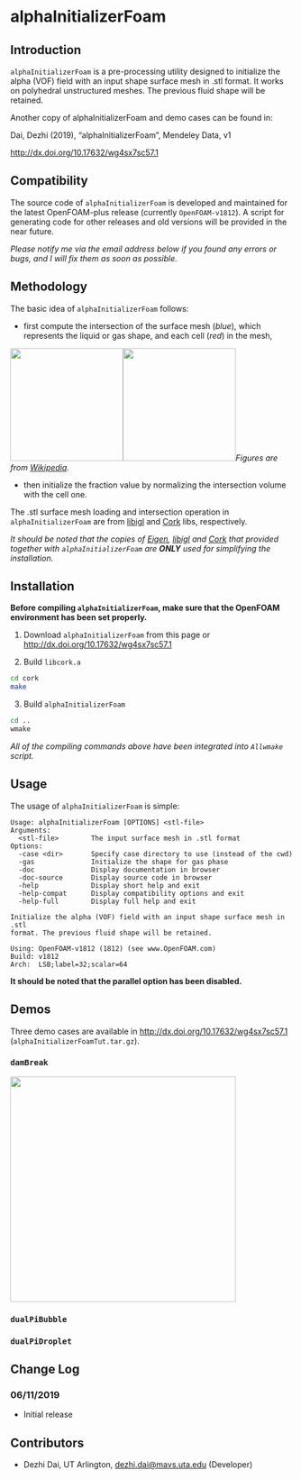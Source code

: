 # alphaInitializerFoam

## Introduction

```alphaInitializerFoam``` is a pre-processing utility designed to initialize the alpha (VOF) field with an input shape surface mesh in .stl format. It works on  polyhedral unstructured meshes. The previous fluid shape will be retained.

Another copy of alphaInitializerFoam and demo cases can be found in:

Dai, Dezhi (2019), “alphaInitializerFoam”, Mendeley Data, v1

http://dx.doi.org/10.17632/wg4sx7sc57.1


## Compatibility

The source code of ```alphaInitializerFoam``` is developed and maintained for the latest OpenFOAM-plus release (currently ```OpenFOAM-v1812```). A script for generating code for other releases and old versions will be provided in the near future.

*Please notify me via the email address below if you found any errors or bugs, and I will fix them as soon as possible.*


## Methodology

The basic idea of ```alphaInitializerFoam``` follows:

* first compute the intersection of the surface mesh (*blue*), which represents the liquid or gas shape, and each cell (*red*) in the mesh,

<img src="https://upload.wikimedia.org/wikipedia/commons/4/4a/Boolean_union.PNG" width="200"><img src="https://upload.wikimedia.org/wikipedia/commons/0/0b/Boolean_intersect.PNG" width="200">*Figures are from [Wikipedia](https://en.wikipedia.org/wiki/Constructive_solid_geometry).*

* then initialize the fraction value by normalizing the intersection volume with the cell one.

The .stl surface mesh loading and intersection operation in ```alphaInitializerFoam``` are from [libigl](https://libigl.github.io/) and [Cork](https://github.com/gilbo/cork) libs, respectively.

*It should be noted that the copies of [Eigen](http://eigen.tuxfamily.org/index.php?title=Main_Page), [libigl](https://libigl.github.io/) and [Cork](https://github.com/gilbo/cork) that provided together with ```alphaInitializerFoam``` are **ONLY** used for simplifying the installation.*

## Installation

**Before compiling ```alphaInitializerFoam```, make sure that the OpenFOAM environment has been set properly.**

1. Download ```alphaInitializerFoam``` from this page or http://dx.doi.org/10.17632/wg4sx7sc57.1

2. Build ```libcork.a```
```bash
cd cork
make
```

3. Build ```alphaInitializerFoam```
```bash
cd ..
wmake
```

*All of the compiling commands above have been integrated into ```Allwmake``` script.*

## Usage

The usage of ```alphaInitializerFoam``` is simple:

```
Usage: alphaInitializerFoam [OPTIONS] <stl-file>
Arguments:
  <stl-file>        The input surface mesh in .stl format
Options:
  -case <dir>       Specify case directory to use (instead of the cwd)
  -gas              Initialize the shape for gas phase
  -doc              Display documentation in browser
  -doc-source       Display source code in browser
  -help             Display short help and exit
  -help-compat      Display compatibility options and exit
  -help-full        Display full help and exit

Initialize the alpha (VOF) field with an input shape surface mesh in .stl
format. The previous fluid shape will be retained.

Using: OpenFOAM-v1812 (1812) (see www.OpenFOAM.com)
Build: v1812
Arch:  LSB;label=32;scalar=64
```

**It should be noted that the parallel option has been disabled.**


## Demos

Three demo cases are available in http://dx.doi.org/10.17632/wg4sx7sc57.1 (```alphaInitializerFoamTut.tar.gz```).

### ```damBreak```

<img src="https://imgur.com/eqKtybq" width="400">

### ```dualPiBubble```

### ```dualPiDroplet```


## Change Log

### 06/11/2019

* Initial release


## Contributors

* Dezhi Dai, UT Arlington, dezhi.dai@mavs.uta.edu (Developer)